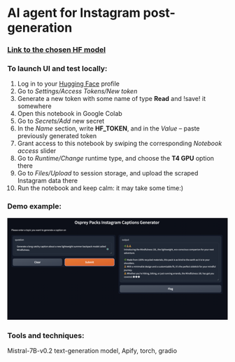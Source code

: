 # AI agent for Instagram post-generation
### [Link to the chosen HF model](https://huggingface.co/mistralai/Mistral-7B-Instruct-v0.2)

### To launch UI and test locally: 
1. Log in to your [Hugging Face](https://huggingface.co/) profile
2. Go to *Settings/Access Tokens/New token*
3. Generate a new token with some name of type **Read** and !save! it somewhere
4. Open this notebook in Google Colab
5. Go to *Secrets/Add* new secret
6. In the *Name* section, write **HF_TOKEN**, and in the *Value* – paste previously generated token
7. Grant access to this notebook by swiping the corresponding *Notebook access* slider
8. Go to *Runtime/Change* runtime type, and choose the **T4 GPU** option there
9. Go to *Files/Upload* to session storage, and upload the scraped Instagram data there
10. Run the notebook and keep calm: it may take some time:)

### Demo example:
![Example](demo-example.png)

### Tools and techniques:
Mistral-7B-v0.2 text-generation model, Apify, torch, gradio 
